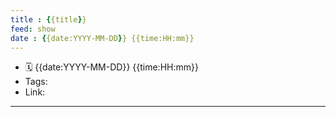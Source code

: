 ```yaml
---
title : {{title}}
feed: show
date : {{date:YYYY-MM-DD}} {{time:HH:mm}}
---
```

- 🗓 {{date:YYYY-MM-DD}} {{time:HH:mm}}
- Tags:
- Link: 
___

